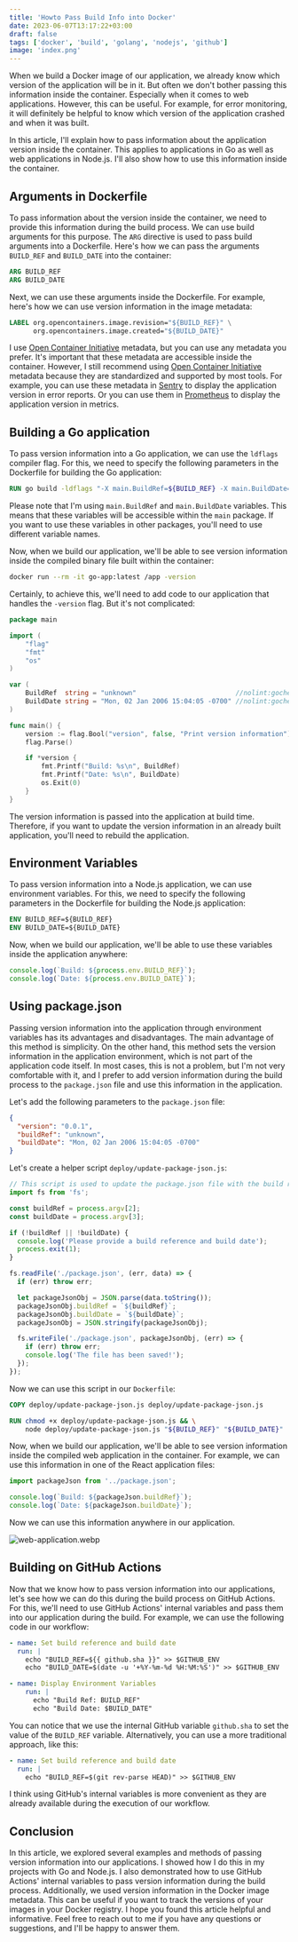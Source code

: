 ```yaml
---
title: 'Howto Pass Build Info into Docker'
date: 2023-06-07T13:17:22+03:00
draft: false
tags: ['docker', 'build', 'golang', 'nodejs', 'github']
image: 'index.png'
---
```


When we build a Docker image of our application, we already know which version of the application will be in it. But
often we don't bother passing this information inside the container. Especially when it comes to web applications.
However, this can be useful. For example, for error monitoring, it will definitely be helpful to know which version of
the application crashed and when it was built.

In this article, I'll explain how to pass information about the application version inside the container. This applies
to applications in Go as well as web applications in Node.js. I'll also show how to use this information inside the
container.

<!--more-->

## Arguments in Dockerfile

To pass information about the version inside the container, we need to provide this information during the build
process. We can use build arguments for this purpose. The `ARG` directive is used to pass build arguments into a
Dockerfile. Here's how we can pass the arguments `BUILD_REF` and `BUILD_DATE` into the container:

```dockerfile
ARG BUILD_REF
ARG BUILD_DATE
```

Next, we can use these arguments inside the Dockerfile. For example, here's how we can use version information in the
image metadata:

```dockerfile
LABEL org.opencontainers.image.revision="${BUILD_REF}" \
      org.opencontainers.image.created="${BUILD_DATE}"
```

I use [Open Container Initiative](https://opencontainers.org/) metadata, but you can use any metadata you prefer. It's
important that these metadata are accessible inside the container. However, I still recommend using
[Open Container Initiative](https://opencontainers.org/) metadata because they are standardized and supported by most
tools. For example, you can use these metadata in [Sentry](https://sentry.io/) to display the application version in
error reports. Or you can use them in [Prometheus](https://prometheus.io/) to display the application version in
metrics.

## Building a Go application

To pass version information into a Go application, we can use the `ldflags` compiler flag. For this, we need to specify
the following parameters in the Dockerfile for building the Go application:

```dockerfile
RUN go build -ldflags "-X main.BuildRef=${BUILD_REF} -X main.BuildDate=${BUILD_DATE}" -o /app
```

Please note that I'm using `main.BuildRef` and `main.BuildDate` variables. This means that these variables will be
accessible within the `main` package. If you want to use these variables in other packages, you'll need to use different
variable names.

Now, when we build our application, we'll be able to see version information inside the compiled binary file built
within the container:

```bash
docker run --rm -it go-app:latest /app -version
```

Certainly, to achieve this, we'll need to add code to our application that handles the `-version` flag. But it's not
complicated:

```go
package main

import (
	"flag"
	"fmt"
	"os"
)

var (
	BuildRef  string = "unknown"                         //nolint:gochecknoglobals // Populated by ldflags.
	BuildDate string = "Mon, 02 Jan 2006 15:04:05 -0700" //nolint:gochecknoglobals // Populated by ldflags.
)

func main() {
	version := flag.Bool("version", false, "Print version information")
	flag.Parse()

	if *version {
		fmt.Printf("Build: %s\n", BuildRef)
		fmt.Printf("Date: %s\n", BuildDate)
		os.Exit(0)
	}
}
```

The version information is passed into the application at build time. Therefore, if you want to update the version
information in an already built application, you'll need to rebuild the application.

## Environment Variables

To pass version information into a Node.js application, we can use environment variables. For this, we need to specify
the following parameters in the Dockerfile for building the Node.js application:

```dockerfile
ENV BUILD_REF=${BUILD_REF}
ENV BUILD_DATE=${BUILD_DATE}
```

Now, when we build our application, we'll be able to use these variables inside the application anywhere:

```javascript
console.log(`Build: ${process.env.BUILD_REF}`);
console.log(`Date: ${process.env.BUILD_DATE}`);
```

## Using package.json

Passing version information into the application through environment variables has its advantages and disadvantages. The
main advantage of this method is simplicity. On the other hand, this method sets the version information in the
application environment, which is not part of the application code itself. In most cases, this is not a problem, but I'm
not very comfortable with it, and I prefer to add version information during the build process to the `package.json`
file and use this information in the application.

Let's add the following parameters to the `package.json` file:

```json
{
  "version": "0.0.1",
  "buildRef": "unknown",
  "buildDate": "Mon, 02 Jan 2006 15:04:05 -0700"
}
```

Let's create a helper script `deploy/update-package-json.js`:

```javascript
// This script is used to update the package.json file with the build reference and build date from the build process.
import fs from 'fs';

const buildRef = process.argv[2];
const buildDate = process.argv[3];

if (!buildRef || !buildDate) {
  console.log('Please provide a build reference and build date');
  process.exit(1);
}

fs.readFile('./package.json', (err, data) => {
  if (err) throw err;

  let packageJsonObj = JSON.parse(data.toString());
  packageJsonObj.buildRef = `${buildRef}`;
  packageJsonObj.buildDate = `${buildDate}`;
  packageJsonObj = JSON.stringify(packageJsonObj);

  fs.writeFile('./package.json', packageJsonObj, (err) => {
    if (err) throw err;
    console.log('The file has been saved!');
  });
});
```

Now we can use this script in our `Dockerfile`:

```dockerfile
COPY deploy/update-package-json.js deploy/update-package-json.js

RUN chmod +x deploy/update-package-json.js && \
    node deploy/update-package-json.js "${BUILD_REF}" "${BUILD_DATE}"
```

Now, when we build our application, we'll be able to see version information inside the compiled web application in the
container. For example, we can use this information in one of the React application files:

```javascript
import packageJson from '../package.json';

console.log(`Build: ${packageJson.buildRef}`);
console.log(`Date: ${packageJson.buildDate}`);
```

Now we can use this information anywhere in our application.

![web-application.webp](web-application.webp)

## Building on GitHub Actions

Now that we know how to pass version information into our applications, let's see how we can do this during the build
process on GitHub Actions. For this, we'll need to use GitHub Actions' internal variables and pass them into our
application during the build. For example, we can use the following code in our workflow:

```yaml
- name: Set build reference and build date
  run: |
    echo "BUILD_REF=${{ github.sha }}" >> $GITHUB_ENV
    echo "BUILD_DATE=$(date -u '+%Y-%m-%d %H:%M:%S')" >> $GITHUB_ENV

- name: Display Environment Variables
    run: |
      echo "Build Ref: BUILD_REF"
      echo "Build Date: $BUILD_DATE"
```

You can notice that we use the internal GitHub variable `github.sha` to set the value of the `BUILD_REF` variable.
Alternatively, you can use a more traditional approach, like this:

```yaml
- name: Set build reference and build date
  run: |
    echo "BUILD_REF=$(git rev-parse HEAD)" >> $GITHUB_ENV
```

I think using GitHub's internal variables is more convenient as they are already available during the execution of our
workflow.

## Conclusion

In this article, we explored several examples and methods of passing version information into our applications. I showed
how I do this in my projects with Go and Node.js. I also demonstrated how to use GitHub Actions' internal variables to
pass version information during the build process. Additionally, we used version information in the Docker image
metadata. This can be useful if you want to track the versions of your images in your Docker registry. I hope you found
this article helpful and informative. Feel free to reach out to me if you have any questions or suggestions, and I'll be
happy to answer them.
